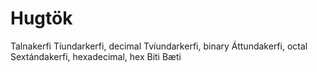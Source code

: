 # Hugtök

Talnakerfi
Tíundarkerfi, decimal
Tvíundarkerfi, binary
Áttundakerfi, octal
Sextándakerfi, hexadecimal, hex
Biti
Bæti
